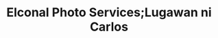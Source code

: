 ---
title: "Elconal Photo Services;Lugawan ni Carlos"
url: /manila/elconal-photo-services-lugawan-ni-carlos/
shop: Foto
---